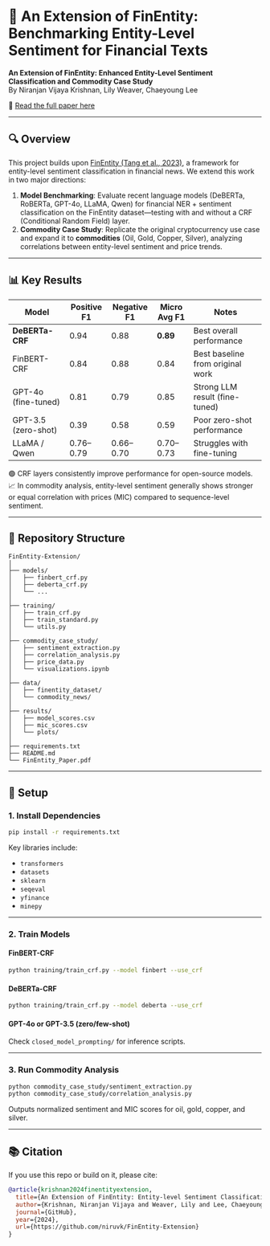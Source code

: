 # 🧠 An Extension of FinEntity: Benchmarking Entity-Level Sentiment for Financial Texts

**An Extension of FinEntity: Enhanced Entity-Level Sentiment Classification and Commodity Case Study**  
By Niranjan Vijaya Krishnan, Lily Weaver, Chaeyoung Lee

📄 [Read the full paper here](https://niruvk.github.io/FinEntity-Extension/FinEntity_Paper.pdf)

---

## 🔍 Overview

This project builds upon [FinEntity (Tang et al., 2023)](https://arxiv.org/abs/2302.13971), a framework for entity-level sentiment classification in financial news. We extend this work in two major directions:

1. **Model Benchmarking**: Evaluate recent language models (DeBERTa, RoBERTa, GPT-4o, LLaMA, Qwen) for financial NER + sentiment classification on the FinEntity dataset—testing with and without a CRF (Conditional Random Field) layer.
2. **Commodity Case Study**: Replicate the original cryptocurrency use case and expand it to **commodities** (Oil, Gold, Copper, Silver), analyzing correlations between entity-level sentiment and price trends.

---

## 📊 Key Results

| Model               | Positive F1 | Negative F1 | Micro Avg F1 | Notes                           |
|--------------------|-------------|-------------|---------------|----------------------------------|
| **DeBERTa-CRF**     | 0.94        | 0.88        | **0.89**      | Best overall performance         |
| FinBERT-CRF         | 0.84        | 0.88        | 0.84          | Best baseline from original work|
| GPT-4o (fine-tuned) | 0.81        | 0.79        | 0.85          | Strong LLM result (fine-tuned)  |
| GPT-3.5 (zero-shot) | 0.39        | 0.58        | 0.59          | Poor zero-shot performance      |
| LLaMA / Qwen        | 0.76–0.79   | 0.66–0.70   | 0.70–0.73     | Struggles with fine-tuning      |

🟢 CRF layers consistently improve performance for open-source models.  
📈 In commodity analysis, entity-level sentiment generally shows stronger or equal correlation with prices (MIC) compared to sequence-level sentiment.

---

## 📁 Repository Structure

```
FinEntity-Extension/
│
├── models/
│   ├── finbert_crf.py
│   ├── deberta_crf.py
│   └── ...
│
├── training/
│   ├── train_crf.py
│   ├── train_standard.py
│   └── utils.py
│
├── commodity_case_study/
│   ├── sentiment_extraction.py
│   ├── correlation_analysis.py
│   ├── price_data.py
│   └── visualizations.ipynb
│
├── data/
│   ├── finentity_dataset/
│   └── commodity_news/
│
├── results/
│   ├── model_scores.csv
│   ├── mic_scores.csv
│   └── plots/
│
├── requirements.txt
├── README.md
└── FinEntity_Paper.pdf
```

---

## 🚀 Setup

### 1. Install Dependencies

```bash
pip install -r requirements.txt
```

Key libraries include:
- `transformers`
- `datasets`
- `sklearn`
- `seqeval`
- `yfinance`
- `minepy`

---

### 2. Train Models

#### FinBERT-CRF

```bash
python training/train_crf.py --model finbert --use_crf
```

#### DeBERTa-CRF

```bash
python training/train_crf.py --model deberta --use_crf
```

#### GPT-4o or GPT-3.5 (zero/few-shot)

Check `closed_model_prompting/` for inference scripts.

---

### 3. Run Commodity Analysis

```bash
python commodity_case_study/sentiment_extraction.py
python commodity_case_study/correlation_analysis.py
```

Outputs normalized sentiment and MIC scores for oil, gold, copper, and silver.

---

## 📚 Citation

If you use this repo or build on it, please cite:

```bibtex
@article{krishnan2024finentityextension,
  title={An Extension of FinEntity: Entity-level Sentiment Classification for Financial Texts},
  author={Krishnan, Niranjan Vijaya and Weaver, Lily and Lee, Chaeyoung},
  journal={GitHub},
  year={2024},
  url={https://github.com/niruvk/FinEntity-Extension}
}
```
